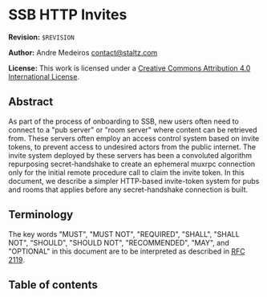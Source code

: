 <!--
SPDX-FileCopyrightText: 2021 Andre 'Staltz' Medeiros

SPDX-License-Identifier: CC-BY-4.0
-->

# SSB HTTP Invites

**Revision:** `$REVISION`

**Author:** Andre Medeiros <contact@staltz.com>

**License:** This work is licensed under a [Creative Commons Attribution 4.0 International License](http://creativecommons.org/licenses/by/4.0/).

## Abstract

As part of the process of onboarding to SSB, new users often need to connect to a "pub server" or "room server" where content can be retrieved from. These servers
often employ an access control system based on invite tokens, to prevent access to undesired actors from the public internet. The invite system deployed by these servers has been a convoluted algorithm repurposing secret-handshake to create an ephemeral muxrpc connection only for the initial remote procedure call to claim the invite token. In this document, we describe a simpler HTTP-based invite-token system for pubs and rooms that applies before any secret-handshake connection is built.

## Terminology

The key words "MUST", "MUST NOT", "REQUIRED", "SHALL", "SHALL NOT", "SHOULD", "SHOULD NOT", "RECOMMENDED", "MAY", and "OPTIONAL" in this document are to be interpreted as described in [RFC 2119](https://tools.ietf.org/html/rfc2119).

## Table of contents
